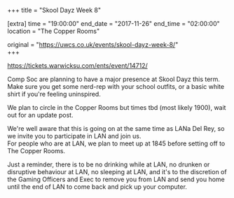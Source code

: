 +++
title = "Skool Dayz Week 8"

[extra]
time = "19:00:00"
end_date = "2017-11-26"
end_time = "02:00:00"
location = "The Copper Rooms"

original = "https://uwcs.co.uk/events/skool-dayz-week-8/"    
+++

<https://tickets.warwicksu.com/ents/event/14712/>  
  
Comp Soc are planning to have a major presence at Skool Dayz this term.  
Make sure you get some nerd-rep with your school outfits, or a basic white shirt if you're feeling uninspired.  
  
We plan to circle in the Copper Rooms but times tbd (most likely 1900), wait out for an update post.  
  
We're well aware that this is going on at the same time as LANa Del Rey, so we invite you to participate in LAN and join us.  
For people who are at LAN, we plan to meet up at 1845 before setting off to The Copper Rooms.  

Just a reminder, there is to be no drinking while at LAN, no drunken or disruptive behaviour at LAN, no sleeping at LAN, and it's to the discretion of the Gaming Officers and Exec to remove you from LAN and send you home until the end of LAN to come back and pick up your computer.

